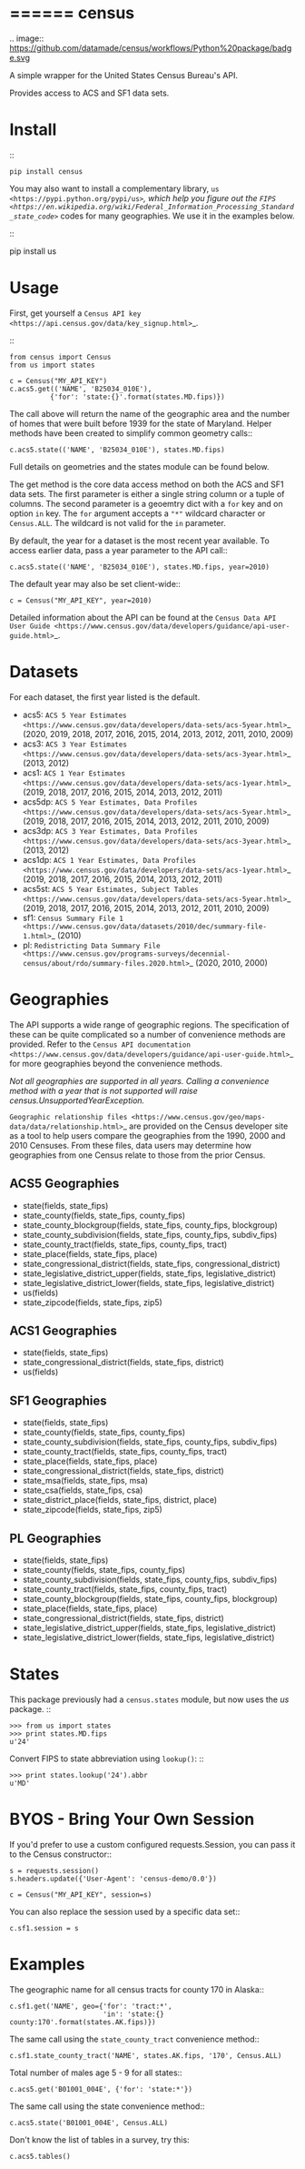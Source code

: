 ======
census
======
.. image:: https://github.com/datamade/census/workflows/Python%20package/badge.svg
 

A simple wrapper for the United States Census Bureau's API.

Provides access to ACS and SF1 data sets.

Install
=======

::

    pip install census

You may also want to install a complementary library, `us <https://pypi.python.org/pypi/us>`_, which help you figure out the
`FIPS <https://en.wikipedia.org/wiki/Federal_Information_Processing_Standard_state_code>`_ codes for many geographies. We use it in the examples below.

::

   pip install us

Usage
=====

First, get yourself a `Census API key <https://api.census.gov/data/key_signup.html>`_.

::

    from census import Census
    from us import states

    c = Census("MY_API_KEY")
    c.acs5.get(('NAME', 'B25034_010E'),
              {'for': 'state:{}'.format(states.MD.fips)})

The call above will return the name of the geographic area and the number of
homes that were built before 1939 for the state of Maryland. Helper methods have
been created to simplify common geometry calls::

    c.acs5.state(('NAME', 'B25034_010E'), states.MD.fips)

Full details on geometries and the states module can be found below.

The get method is the core data access method on both the ACS and SF1 data sets.
The first parameter is either a single string column or a tuple of columns. The
second parameter is a geoemtry dict with a `for` key and on option `in` key. The
`for` argument accepts a `"*"` wildcard character or `Census.ALL`. The wildcard
is not valid for the `in` parameter.

By default, the year for a dataset is the most recent year available. To access earlier data,
pass a year parameter to the API call::

    c.acs5.state(('NAME', 'B25034_010E'), states.MD.fips, year=2010)

The default year may also be set client-wide::

    c = Census("MY_API_KEY", year=2010)


Detailed information about the API can be found at the `Census Data API User Guide <https://www.census.gov/data/developers/guidance/api-user-guide.html>`_.

Datasets
========

For each dataset, the first year listed is the default.

* acs5: `ACS 5 Year Estimates <https://www.census.gov/data/developers/data-sets/acs-5year.html>`_ (2020, 2019, 2018, 2017, 2016, 2015, 2014, 2013, 2012, 2011, 2010, 2009)
* acs3: `ACS 3 Year Estimates <https://www.census.gov/data/developers/data-sets/acs-3year.html>`_ (2013, 2012)
* acs1: `ACS 1 Year Estimates <https://www.census.gov/data/developers/data-sets/acs-1year.html>`_ (2019, 2018, 2017, 2016, 2015, 2014, 2013, 2012, 2011)
* acs5dp: `ACS 5 Year Estimates, Data Profiles  <https://www.census.gov/data/developers/data-sets/acs-5year.html>`_ (2019, 2018, 2017, 2016, 2015, 2014, 2013, 2012, 2011, 2010, 2009)
* acs3dp: `ACS 3 Year Estimates, Data Profiles <https://www.census.gov/data/developers/data-sets/acs-3year.html>`_ (2013, 2012)
* acs1dp: `ACS 1 Year Estimates, Data Profiles <https://www.census.gov/data/developers/data-sets/acs-1year.html>`_ (2019, 2018, 2017, 2016, 2015, 2014, 2013, 2012, 2011)
* acs5st: `ACS 5 Year Estimates, Subject Tables <https://www.census.gov/data/developers/data-sets/acs-5year.html>`_ (2019, 2018, 2017, 2016, 2015, 2014, 2013, 2012, 2011, 2010, 2009)
* sf1: `Census Summary File 1 <https://www.census.gov/data/datasets/2010/dec/summary-file-1.html>`_ (2010)
* pl: `Redistricting Data Summary File <https://www.census.gov/programs-surveys/decennial-census/about/rdo/summary-files.2020.html>`_ (2020, 2010, 2000) 


Geographies
===========

The API supports a wide range of geographic regions. The specification of these
can be quite complicated so a number of convenience methods are provided. Refer to the `Census API documentation <https://www.census.gov/data/developers/guidance/api-user-guide.html>`_
for more geographies beyond the convenience methods.

*Not all geographies are supported in all years. Calling a convenience method
with a year that is not supported will raise census.UnsupportedYearException.*

`Geographic relationship files <https://www.census.gov/geo/maps-data/data/relationship.html>`_ are provided on the Census developer site as a tool to help users compare the geographies from the 1990, 2000 and 2010 Censuses. From these files, data users may determine how geographies from one Census relate to those from the prior Census.

ACS5 Geographies
----------------

* state(fields, state_fips)
* state_county(fields, state_fips, county_fips)
* state_county_blockgroup(fields, state_fips, county_fips, blockgroup)
* state_county_subdivision(fields, state_fips, county_fips, subdiv_fips)
* state_county_tract(fields, state_fips, county_fips, tract)
* state_place(fields, state_fips, place)
* state_congressional_district(fields, state_fips, congressional_district)
* state_legislative_district_upper(fields, state_fips, legislative_district)
* state_legislative_district_lower(fields, state_fips, legislative_district)
* us(fields)
* state_zipcode(fields, state_fips, zip5)

ACS1 Geographies
----------------

* state(fields, state_fips)
* state_congressional_district(fields, state_fips, district)
* us(fields)

SF1 Geographies
---------------

* state(fields, state_fips)
* state_county(fields, state_fips, county_fips)
* state_county_subdivision(fields, state_fips, county_fips, subdiv_fips)
* state_county_tract(fields, state_fips, county_fips, tract)
* state_place(fields, state_fips, place)
* state_congressional_district(fields, state_fips, district)
* state_msa(fields, state_fips, msa)
* state_csa(fields, state_fips, csa)
* state_district_place(fields, state_fips, district, place)
* state_zipcode(fields, state_fips, zip5)

PL Geographies
--------------

* state(fields, state_fips)
* state_county(fields, state_fips, county_fips)
* state_county_subdivision(fields, state_fips, county_fips, subdiv_fips)
* state_county_tract(fields, state_fips, county_fips, tract)
* state_county_blockgroup(fields, state_fips, county_fips, blockgroup)
* state_place(fields, state_fips, place)
* state_congressional_district(fields, state_fips, district)
* state_legislative_district_upper(fields, state_fips, legislative_district)
* state_legislative_district_lower(fields, state_fips, legislative_district)

States
======

This package previously had a `census.states` module, but now uses the
*us* package. ::

    >>> from us import states
    >>> print states.MD.fips
    u'24'

Convert FIPS to state abbreviation using `lookup()`: ::

    >>> print states.lookup('24').abbr
    u'MD'


BYOS - Bring Your Own Session
=============================

If you'd prefer to use a custom configured requests.Session, you can pass it
to the Census constructor::

    s = requests.session()
    s.headers.update({'User-Agent': 'census-demo/0.0'})

    c = Census("MY_API_KEY", session=s)

You can also replace the session used by a specific data set::

    c.sf1.session = s


Examples
========

The geographic name for all census tracts for county 170 in Alaska::

    c.sf1.get('NAME', geo={'for': 'tract:*',
                           'in': 'state:{} county:170'.format(states.AK.fips)})

The same call using the `state_county_tract` convenience method::

    c.sf1.state_county_tract('NAME', states.AK.fips, '170', Census.ALL)

Total number of males age 5 - 9 for all states::

    c.acs5.get('B01001_004E', {'for': 'state:*'})

The same call using the state convenience method::

    c.acs5.state('B01001_004E', Census.ALL)

Don't know the list of tables in a survey, try this:

    c.acs5.tables()
